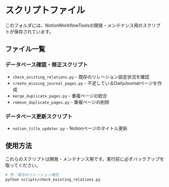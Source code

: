 # スクリプトファイル

このフォルダには、NotionWorkflowToolsの開発・メンテナンス用のスクリプトが保存されています。

## ファイル一覧

### データベース確認・修正スクリプト
- `check_existing_relations.py` - 既存のリレーション設定状況を確認
- `create_missing_journal_pages.py` - 不足しているDailyJournalページを作成
- `merge_duplicate_pages.py` - 重複ページの統合
- `remove_duplicate_pages.py` - 重複ページの削除

### データベース更新スクリプト
- `notion_title_updater.py` - Notionページのタイトル更新

## 使用方法
これらのスクリプトは開発・メンテナンス用です。実行前に必ずバックアップを取ってください。

```bash
# 例：既存のリレーション確認
python scripts/check_existing_relations.py
```
